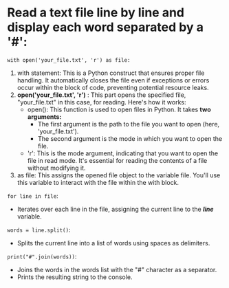 # Read a text file line by line and display each word separated by a '#': 

`with open('your_file.txt', 'r') as file:`
<ol>
  <li>with statement: This is a Python construct that ensures proper file handling. It automatically closes the file even if exceptions or errors occur within the block of code, preventing potential resource leaks.</li>
  <li> <b>open('your_file.txt', 'r')</b> : This part opens the specified file, "your_file.txt" in this case, for reading. Here's how it works:
    <ul>
      <li>
        open(): This function is used to open files in Python. It takes <b>two arguments:</b>
          <ul>
            <li>The first argument is the path to the file you want to open (here, 'your_file.txt').</li>
            <li>The second argument is the mode in which you want to open the file.</li>
          </ul>
      </li>
      <li>
        'r': This is the mode argument, indicating that you want to open the file in read mode. It's essential for reading the contents of a file without modifying it.
      </li>
    </ul>  
  </li>
  <li>
    as file: This assigns the opened file object to the variable file. You'll use this variable to interact with the file within the with block.
  </li>
</ol>  

`for line in file`: 
<ul>
  <li>Iterates over each line in the file, assigning the current line to the <b><i>line</i></b> variable.</li>
</ul>  

`words = line.split()`: 
<ul>
  <li>Splits the current line into a list of words using spaces as delimiters.</li>
</ul>  

`print("#".join(words))`: 
<ul>
  <li>Joins the words in the words list with the "#" character as a separator.</li>
  <li>Prints the resulting string to the console.</li>
</ul>
